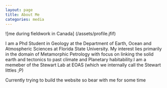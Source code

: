 ```yaml
---
layout: page
title: About Me
categories: media
---
```


![me during fieldwork in Canada] (/assets/profile.jfif)

I am a Phd Student in Geology at the Department of Earth, Ocean and Atmospheric Sciences at Florida State University. My interest lies primarily in the domain of Metamorphic Petrology with focus on linking the solid earth and tectonics to past climate and Planetary habitability.I am a memeber of the Stewart Lab at EOAS (which we internally call the Stewart littles ;P)

 Currently trying to build the website  so bear with me for some time 
